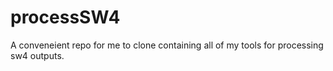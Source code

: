 # processSW4
A conveneient repo for me to clone containing all of my tools for processing sw4 outputs. 
